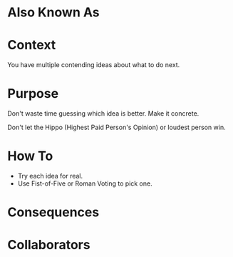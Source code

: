 # Also Known As

# Context

You have multiple contending ideas about what to do next.

# Purpose

Don't waste time guessing which idea is better. Make it concrete.

Don't let the Hippo (Highest Paid Person's Opinion) or loudest person win.

# How To

- Try each idea for real.
- Use Fist-of-Five or Roman Voting to pick one.

# Consequences

# Collaborators
